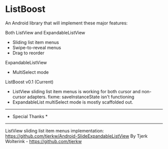 ListBoost
=========

An Android library that will implement these major features:

Both ListView and ExpandableListView
  - Sliding list item menus
  - Swipe-to-reveal menus
  - Drag to reorder 

ExpandableListView
  - MultiSelect mode


ListBoost v0.1 (Current)
  - ListView sliding list item menus is working for both cursor and non-cursor adapters. 
      fixme: saveInstanceState isn't functioning
  - ExpandableList multiSelect mode is mostly scaffolded out.



******************
* Special Thanks *
******************

ListView sliding list item menus implementation:
https://github.com/tjerkw/Android-SlideExpandableListView
By Tjerk Wolterink - https://github.com/tjerkw
